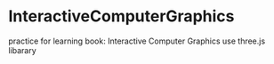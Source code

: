 InteractiveComputerGraphics
===========================

practice for learning book: Interactive Computer Graphics
use three.js libarary
